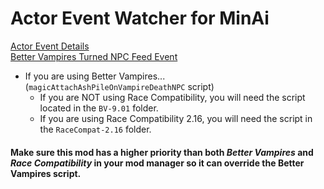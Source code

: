 # Actor Event Watcher for MinAi
[Actor Event Details](vrelk_ActorWatcherEffectScript.md)\
[Better Vampires Turned NPC Feed Event](magicAttachAshPileOnVampireDeathNPC.md)

 - If you are using Better Vampires... (`magicAttachAshPileOnVampireDeathNPC` script)
	 - If you are NOT using Race Compatibility, you will need the script located in the `BV-9.01` folder.
	 - If you are using Race Compatibility 2.16, you will need the script in the `RaceCompat-2.16` folder.

#### Make sure this mod has a higher priority than both *Better Vampires* and *Race Compatibility* in your mod manager so it can override the Better Vampires script.

